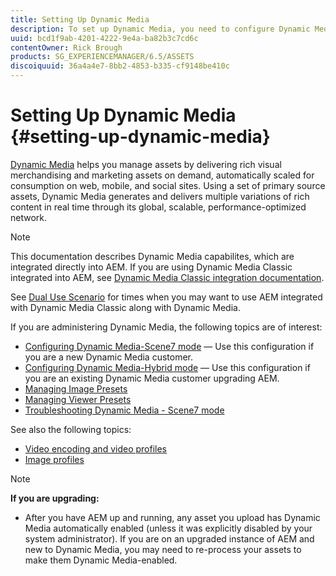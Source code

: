 ```yaml
---
title: Setting Up Dynamic Media
description: To set up Dynamic Media, you need to configure Dynamic Media and manage image and viewer presets.
uuid: bcd1f9ab-4201-4222-9e4a-ba82b3c7cd6c
contentOwner: Rick Brough
products: SG_EXPERIENCEMANAGER/6.5/ASSETS
discoiquuid: 36a4a4e7-8bb2-4853-b335-cf9148be410c
---
```


# Setting Up Dynamic Media {#setting-up-dynamic-media}

[Dynamic Media](https://www.adobe.com/solutions/web-experience-management/dynamic-media.html) helps you manage assets by delivering rich visual merchandising and marketing assets on demand, automatically scaled for consumption on web, mobile, and social sites. Using a set of primary source assets, Dynamic Media generates and delivers multiple variations of rich content in real time through its global, scalable, performance-optimized network.

>[!NOTE]
>
>This documentation describes Dynamic Media capabilites, which are integrated directly into AEM. If you are using Dynamic Media Classic integrated into AEM, see [Dynamic Media Classic integration documentation](/help/sites-administering/scene7.md).
>
>See [Dual Use Scenario](/help/sites-administering/scene7.md#dual-use-scenario) for times when you may want to use AEM integrated with Dynamic Media Classic along with Dynamic Media.

If you are administering Dynamic Media, the following topics are of interest:

* [Configuring Dynamic Media-Scene7 mode](config-dms7.md) &mdash; Use this configuration if you are a new Dynamic Media customer.
* [Configuring Dynamic Media-Hybrid mode](config-dynamic.md) &mdash; Use this configuration if you are an existing Dynamic Media customer upgrading AEM.
* [Managing Image Presets](managing-image-presets.md)
* [Managing Viewer Presets](managing-viewer-presets.md)
* [Troubleshooting Dynamic Media - Scene7 mode](troubleshoot-dms7.md)

See also the following topics:

* [Video encoding and video profiles](video-profiles.md)
* [Image profiles](image-profiles.md)

>[!NOTE]
>
>**If you are upgrading:**
>
>* After you have AEM up and running, any asset you upload has Dynamic Media automatically enabled (unless it was explicitly disabled by your system administrator). If you are on an upgraded instance of AEM and new to Dynamic Media, you may need to re-process your assets to make them Dynamic Media-enabled.